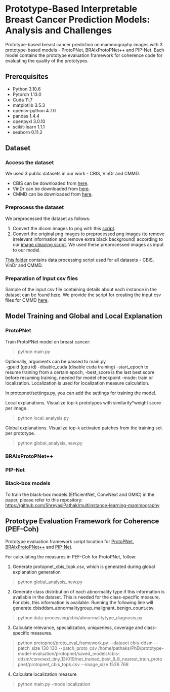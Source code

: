 # Prototype-Based Interpretable Breast Cancer Prediction Models: Analysis and Challenges

Prototype-based breast cancer prediction on mammography images with 3 prototype-based models - ProtoPNet, BRAIxProtoPNet++ and PIP-Net.
Each model contains the prototype evaluation framework for coherence code for evaluating the quality of the prototypes.

## Prerequisites
- Python 3.10.6
- Pytorch 1.13.0
- Cuda 11.7
- matplotlib 3.5.3
- opencv-python 4.7.0
- pandas 1.4.4
- openpyxl 3.0.10
- scikit-learn 1.1.1
- seaborn 0.11.2

## Dataset

### Access the dataset

We used 3 public datasets in our work - CBIS, VinDr and CMMD.

- CBIS can be downloaded from [here](https://wiki.cancerimagingarchive.net/pages/viewpage.action?pageId=22516629).
- VinDr can be downloaded from [here](https://vindr.ai/datasets/mammo).
- CMMD can be downloaded from [here](https://www.cancerimagingarchive.net/collection/cmmd/).

### Preprocess the dataset

We preprocessed the dataset as follows:

1. Convert the dicom images to png with this [script](data-processing/cmmd/dicom_to_png.py). <br/>
2. Convert the original png images to preprocessed png images (to remove irrelevant information and remove extra black background) according to our [image cleaning script](data-processing/cmmd/image_cleaning.py). We used these preprocessed images as input to our model.

[This folder](data-processing) contains data processing script used for all datasets - CBIS, VinDr and CMMD. 

### Preparation of Input csv files

Sample of the input csv file containing details about each instance in the dataset can be found [here](sample-input-csv-file).
We provide the script for creating the input csv files for CMMD [here](data-processing/cmmd/utilities.py). 

## Model Training and Global and Local Explanation

### ProtoPNet

Train ProtoPNet model on breast cancer:
> python main.py

Optionally, arguments can be passed to main.py <br/>
-gpuid (gpu id)
-disable_cuda (disable cuda training) 
-start_epoch to resume training from a certain epoch, 
-best_score is the last best score before resuming training, needed for model checkpoint
-mode: train or localization. Localization is used for localization measure calculation.

In protopnet/settings.py, you can add the settings for training the model.

Local explanations. Visualize top-k prototypes with similarity*weight score per image. 
> python local_analysis.py

Global explanations. Visualize top-k activated patches from the training set per prototype.
> python global_analysis_new.py

### BRAIxProtoPNet++

### PIP-Net

### Black-box models

To train the black-box models (EfficientNet, ConvNext and GMIC) in the paper, please refer to this repository: https://github.com/ShreyasiPathak/multiinstance-learning-mammography

## Prototype Evaluation Framework for Coherence (PEF-Coh)
Prototype evaluation framework script location for [ProtoPNet](protopnet/proto_eval_framework.py), [BRAIxProtoPNet++](braixprotopnet/proto_eval_framework.py) and [PIP-Net](pipnet/src/util/proto_eval_framework.py).

For calculating the measures in PEF-Coh for ProtoPNet, follow:

1. Generate protopnet_cbis_topk.csv, which is generated during global explanation generation
> python global_analysis_new.py

2. Generate class distribution of each abnormality type if this information is available in the dataset. This is needed for the class-specific measure. For cbis, this information is available. Running the following line will generate cbisddsm_abnormalitygroup_malignant_benign_count.csv.
> python data-processing/cbis/abnormalitytype_diagnosis.py

3. Calculate relevance, specialization, uniqueness, coverage and class-specific measures.
> python protopnet/proto_eval_framework.py --dataset cbis-ddsm --patch_size 130 130 --patch_proto_csv /home/pathaks/PhD/prototype-model-evaluation/protopnet/saved_models/cbis-ddsm/convnext_tiny_13/019/net_trained_best_8_8_nearest_train_protopnet/protopnet_cbis_topk.csv --image_size 1536 768

4. Calculate localization measure
> python main.py -mode localization

